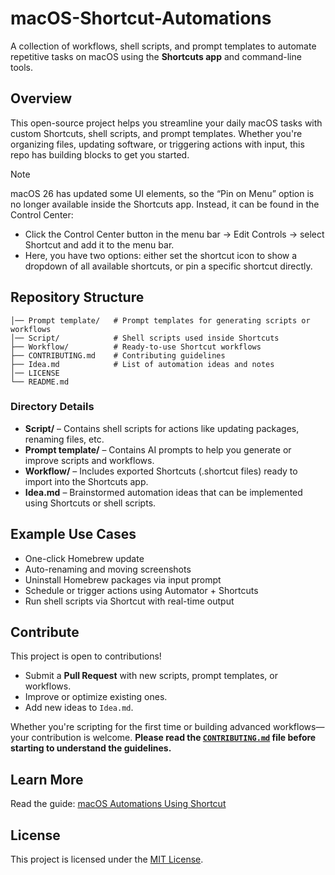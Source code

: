 # macOS-Shortcut-Automations

A collection of workflows, shell scripts, and prompt templates to automate repetitive tasks on macOS using the **Shortcuts app** and command-line tools.

## Overview

This open-source project helps you streamline your daily macOS tasks with custom Shortcuts, shell scripts, and prompt templates. Whether you're organizing files, updating software, or triggering actions with input, this repo has building blocks to get you started.

> [!NOTE]
> macOS 26 has updated some UI elements, so the “Pin on Menu” option is no longer available inside the Shortcuts app. Instead, it can be found in the Control Center:
> * Click the Control Center button in the menu bar → Edit Controls → select Shortcut and add it to the menu bar.
> * Here, you have two options: either set the shortcut icon to show a dropdown of all available shortcuts, or pin a specific shortcut directly.

## Repository Structure

```
│── Prompt template/   # Prompt templates for generating scripts or workflows
│── Script/            # Shell scripts used inside Shortcuts
├── Workflow/          # Ready-to-use Shortcut workflows
├── CONTRIBUTING.md    # Contributing guidelines
├── Idea.md            # List of automation ideas and notes
│── LICENSE
└── README.md
```

### Directory Details

* **Script/** – Contains shell scripts for actions like updating packages, renaming files, etc.
* **Prompt template/** – Contains AI prompts to help you generate or improve scripts and workflows.
* **Workflow/** – Includes exported Shortcuts (.shortcut files) ready to import into the Shortcuts app.
* **Idea.md** – Brainstormed automation ideas that can be implemented using Shortcuts or shell scripts.

## Example Use Cases

* One-click Homebrew update
* Auto-renaming and moving screenshots
* Uninstall Homebrew packages via input prompt
* Schedule or trigger actions using Automator + Shortcuts
* Run shell scripts via Shortcut with real-time output

## Contribute

This project is open to contributions!

* Submit a **Pull Request** with new scripts, prompt templates, or workflows.
* Improve or optimize existing ones.
* Add new ideas to `Idea.md`.

Whether you're scripting for the first time or building advanced workflows—your contribution is welcome.
**Please read the [`CONTRIBUTING.md`](CONTRIBUTING.md) file before starting to understand the guidelines.**

## Learn More

Read the guide: [macOS Automations Using Shortcut](https://medium.com/@kumaran-s/macos-automations-using-shortcut-f8e19e41bc07)

## License

This project is licensed under the [MIT License](LICENSE).
